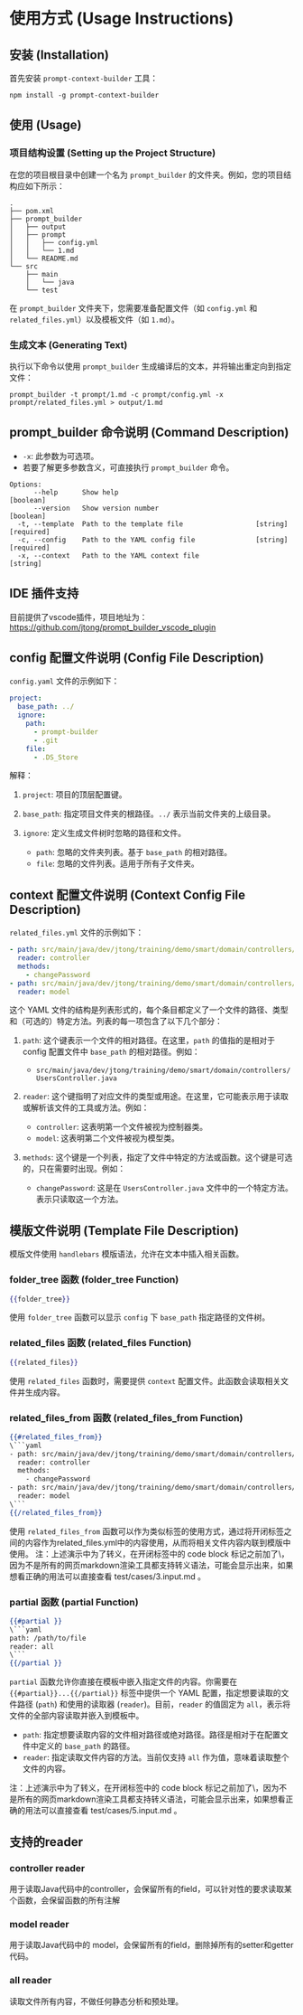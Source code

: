 
# 使用方式 (Usage Instructions)

## 安装 (Installation)

首先安装 `prompt-context-builder` 工具：

```shell
npm install -g prompt-context-builder
```

## 使用 (Usage)

### 项目结构设置 (Setting up the Project Structure)

在您的项目根目录中创建一个名为 `prompt_builder` 的文件夹。例如，您的项目结构应如下所示：

```
.
├── pom.xml
├── prompt_builder
│   ├── output
│   ├── prompt
│   │   ├── config.yml
│   │   └── 1.md 
│   └── README.md
└── src
    ├── main
    │   └── java
    └── test
```

在 `prompt_builder` 文件夹下，您需要准备配置文件（如 `config.yml` 和 `related_files.yml`）以及模板文件（如 `1.md`）。

### 生成文本 (Generating Text)

执行以下命令以使用 `prompt_builder` 生成编译后的文本，并将输出重定向到指定文件：

```shell
prompt_builder -t prompt/1.md -c prompt/config.yml -x prompt/related_files.yml > output/1.md
```

## prompt_builder 命令说明 (Command Description)

- `-x`: 此参数为可选项。
- 若要了解更多参数含义，可直接执行 `prompt_builder` 命令。

```shell
Options:
      --help      Show help                                            [boolean]
      --version   Show version number                                  [boolean]
  -t, --template  Path to the template file                  [string] [required]
  -c, --config    Path to the YAML config file               [string] [required]
  -x, --context   Path to the YAML context file                         [string]
```

## IDE 插件支持

目前提供了vscode插件，项目地址为： https://github.com/jtong/prompt_builder_vscode_plugin

## config 配置文件说明 (Config File Description)

`config.yaml` 文件的示例如下：

```yaml
project:
  base_path: ../
  ignore:
    path:
      - prompt-builder
      - .git
    file:
      - .DS_Store
```

解释：
1. `project`: 项目的顶层配置键。
2. `base_path`: 指定项目文件夹的根路径。`../` 表示当前文件夹的上级目录。
3. `ignore`: 定义生成文件树时忽略的路径和文件。

   - `path`: 忽略的文件夹列表。基于 `base_path` 的相对路径。
   - `file`: 忽略的文件列表。适用于所有子文件夹。

## context 配置文件说明 (Context Config File Description)

`related_files.yml` 文件的示例如下：

```yaml
- path: src/main/java/dev/jtong/training/demo/smart/domain/controllers/UsersController.java
  reader: controller
  methods:
    - changePassword
- path: src/main/java/dev/jtong/training/demo/smart/domain/controllers/representation/UserVO.java
  reader: model
```

这个 YAML 文件的结构是列表形式的，每个条目都定义了一个文件的路径、类型和（可选的）特定方法。列表的每一项包含了以下几个部分：

1. `path`: 这个键表示一个文件的相对路径。在这里，`path` 的值指的是相对于config 配置文件中 `base_path` 的相对路径。例如：
   - `src/main/java/dev/jtong/training/demo/smart/domain/controllers/UsersController.java`

2. `reader`: 这个键指明了对应文件的类型或用途。在这里，它可能表示用于读取或解析该文件的工具或方法。例如：
   - `controller`: 这表明第一个文件被视为控制器类。
   - `model`: 这表明第二个文件被视为模型类。

3. `methods`: 这个键是一个列表，指定了文件中特定的方法或函数。这个键是可选的，只在需要时出现。例如：
   - `changePassword`: 这是在 `UsersController.java` 文件中的一个特定方法。表示只读取这一个方法。


## 模版文件说明 (Template File Description)

模版文件使用 `handlebars` 模版语法，允许在文本中插入相关函数。

### folder_tree 函数 (folder_tree Function)

```handlebars
{{folder_tree}}
```

使用 `folder_tree` 函数可以显示 `config` 下 `base_path` 指定路径的文件树。

### related_files 函数 (related_files Function)

```handlebars
{{related_files}}
```

使用 `related_files` 函数时，需要提供 `context` 配置文件。此函数会读取相关文件并生成内容。


### related_files_from 函数 (related_files_from Function)

```handlebars
{{#related_files_from}}
\```yaml
- path: src/main/java/dev/jtong/training/demo/smart/domain/controllers/UsersController.java
  reader: controller
  methods:
    - changePassword
- path: src/main/java/dev/jtong/training/demo/smart/domain/controllers/representation/UserVO.java
  reader: model
\```
{{/related_files_from}}
```

使用 `related_files_from` 函数可以作为类似标签的使用方式，通过将开闭标签之间的内容作为related_files.yml中的内容使用，从而将相关文件内容内联到模版中使用。
注：上述演示中为了转义，在开闭标签中的 code block 标记之前加了\，因为不是所有的网页markdown渲染工具都支持转义语法，可能会显示出来，如果想看正确的用法可以直接查看 test/cases/3.input.md 。


### partial 函数 (partial Function)

```handlebars
{{#partial }}
\```yaml
path: /path/to/file
reader: all
\```
{{/partial }}
```

`partial` 函数允许你直接在模板中嵌入指定文件的内容。你需要在 `{{#partial}}...{{/partial}}` 标签中提供一个 YAML 配置，指定想要读取的文件路径 (`path`) 和使用的读取器 (`reader`)。目前，`reader` 的值固定为 `all`，表示将文件的全部内容读取并嵌入到模板中。

- `path`: 指定想要读取内容的文件相对路径或绝对路径。路径是相对于在配置文件中定义的 `base_path` 的路径。
- `reader`: 指定读取文件内容的方法。当前仅支持 `all` 作为值，意味着读取整个文件的内容。

注：上述演示中为了转义，在开闭标签中的 code block 标记之前加了\，因为不是所有的网页markdown渲染工具都支持转义语法，可能会显示出来，如果想看正确的用法可以直接查看 test/cases/5.input.md 。


## 支持的reader

### controller reader

用于读取Java代码中的controller，会保留所有的field，可以针对性的要求读取某个函数，会保留函数的所有注解

### model reader

用于读取Java代码中的 model，会保留所有的field，删除掉所有的setter和getter代码。

### all reader

读取文件所有内容，不做任何静态分析和预处理。


